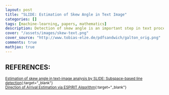 ```yaml
---
layout: post
title: "SLIDE: Estimation of Skew Angle in Text Image"
categories: []
tags: [machine-learning, papers, mathematics]
description: Detection of skew angle is an important step in text processing tasks such as optical character recognition (OCR) and computerized filing.
cover: "/assets/images/skew-text.png"
cover_source: "http://www.tobias-elze.de/pdfsandwich/galton_orig.png"
comments: true
mathjax: true
---
```




## REFERENCES:

<small>[Estimation of skew angle in text-image analysis by SLIDE: Subspace-based line detection](https://link.springer.com/article/10.1007/BF01213417){:target="_blank"}</small><br>
<small>[Direction of Arrival Estimation via ESPIRIT Algorithm](https://pdfs.semanticscholar.org/b00e/f2d0b55c7e74dfa4e9fb1371474523787687.pdf
){:target="_blank"}</small><br>
